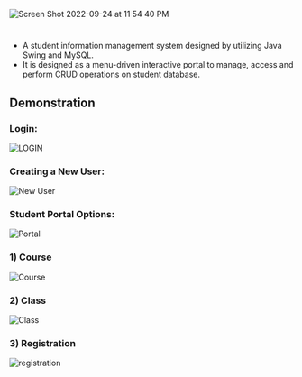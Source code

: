 ![Screen Shot 2022-09-24 at 11 54 40 PM](https://user-images.githubusercontent.com/85970478/192128964-d33881de-6766-43f2-a2d0-3cfc5b4999e1.png)

# 
 - A student information management system designed by utilizing Java Swing and MySQL. 
 - It is designed as a menu-driven interactive portal to manage, access and perform CRUD operations on student database. 
 
## Demonstration

### Login:
![LOGIN](https://user-images.githubusercontent.com/85970478/192123982-2d9b5cc0-3708-4ae7-b383-35a189352a74.gif)

### Creating a New User:
![New User](https://user-images.githubusercontent.com/85970478/192123986-afae6fd0-b6c4-472d-b85c-d91b3b6f1827.gif)

### Student Portal Options:
![Portal](https://user-images.githubusercontent.com/85970478/192124010-e0ff2401-518b-406b-a249-6abed68ce32e.gif)

### 1) Course
![Course](https://user-images.githubusercontent.com/85970478/192124016-670b04d7-a1cf-4632-bc61-9385062c1d20.gif)

### 2) Class
![Class](https://user-images.githubusercontent.com/85970478/192124027-9492b316-c4df-49b9-bfc2-201c0aab4a89.gif)

### 3) Registration
![registration](https://user-images.githubusercontent.com/85970478/192124034-122b2433-beef-4b83-9114-d3954c97b24e.gif)
